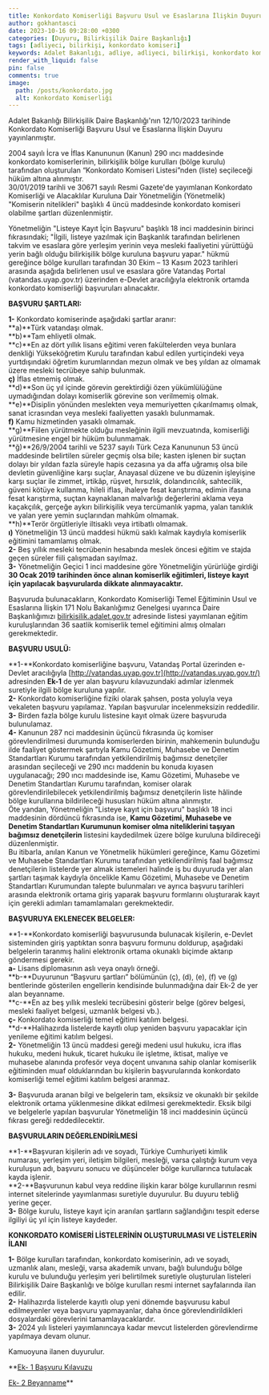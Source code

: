 ```yaml
---
title: Konkordato Komiserliği Başvuru Usul ve Esaslarına İlişkin Duyuru
author: gokhantasci
date: 2023-10-16 09:28:00 +0300
categories: [Duyuru, Bilirkişilik Daire Başkanlığı]
tags: [adliyeci, bilirkişi, konkordato komiseri]
keywords: Adalet Bakanlığı, adliye, adliyeci, bilirkişi, konkordato komiseri
render_with_liquid: false
pin: false
comments: true
image:
  path: /posts/konkordato.jpg
  alt: Konkordato Komiserliği 
---
```


Adalet Bakanlığı Bilirkişilik Daire Başkanlığı'nın 12/10/2023 tarihinde Konkordato Komiserliği Başvuru Usul ve Esaslarına İlişkin Duyuru yayınlanmıştır.

2004 sayılı İcra ve İflas Kanununun (Kanun) 290 ıncı maddesinde konkordato komiserlerinin, bilirkişilik bölge kurulları (bölge kurulu) tarafından oluşturulan “Konkordato Komiseri Listesi”nden (liste) seçileceği hüküm altına alınmıştır.  
30/01/2019 tarihli ve 30671 sayılı Resmi Gazete'de yayımlanan Konkordato Komiserliği ve Alacaklılar Kuruluna Dair Yönetmeliğin (Yönetmelik) "Komiserin nitelikleri" başlıklı 4 üncü maddesinde konkordato komiseri olabilme şartları düzenlenmiştir.  
  
Yönetmeliğin "Listeye Kayıt İçin Başvuru" başlıklı 18 inci maddesinin birinci fıkrasındaki; "İlgili, listeye yazılmak için Başkanlık tarafından belirlenen takvim ve esaslara göre yerleşim yerinin veya mesleki faaliyetini yürüttüğü yerin bağlı olduğu bilirkişilik bölge kuruluna başvuru yapar." hükmü gereğince bölge kurulları tarafından 30 Ekim – 13 Kasım 2023 tarihleri arasında aşağıda belirlenen usul ve esaslara göre Vatandaş Portal (vatandas.uyap.gov.tr) üzerinden e-Devlet aracılığıyla elektronik ortamda konkordato komiserliği başvuruları alınacaktır.  
  
  
**BAŞVURU ŞARTLARI:**  
  
**1-** Konkordato komiserinde aşağıdaki şartlar aranır:  
**a)**Türk vatandaşı olmak.  
**b)**Tam ehliyetli olmak.  
**c)**En az dört yıllık lisans eğitimi veren fakültelerden veya bunlara denkliği Yükseköğretim Kurulu tarafından kabul edilen yurtiçindeki veya yurtdışındaki öğretim kurumlarından mezun olmak ve beş yıldan az olmamak üzere mesleki tecrübeye sahip bulunmak.  
**ç)** İflas etmemiş olmak.  
**d)**Son üç yıl içinde görevin gerektirdiği özen yükümlülüğüne uymadığından dolayı komiserlik görevine son verilmemiş olmak.  
**e)**Disiplin yönünden meslekten veya memuriyetten çıkarılmamış olmak, sanat icrasından veya mesleki faaliyetten yasaklı bulunmamak.  
**f)** Kamu hizmetinden yasaklı olmamak.  
**g)**Fiilen yürütmekte olduğu mesleğinin ilgili mevzuatında, komiserliği yürütmesine engel bir hüküm bulunmamak.  
**ğ)**26/9/2004 tarihli ve 5237 sayılı Türk Ceza Kanununun 53 üncü maddesinde belirtilen süreler geçmiş olsa bile; kasten işlenen bir suçtan dolayı bir yıldan fazla süreyle hapis cezasına ya da affa uğramış olsa bile devletin güvenliğine karşı suçlar, Anayasal düzene ve bu düzenin işleyişine karşı suçlar ile zimmet, irtikâp, rüşvet, hırsızlık, dolandırıcılık, sahtecilik, güveni kötüye kullanma, hileli iflas, ihaleye fesat karıştırma, edimin ifasına fesat karıştırma, suçtan kaynaklanan malvarlığı değerlerini aklama veya kaçakçılık, gerçeğe aykırı bilirkişilik veya tercümanlık yapma, yalan tanıklık ve yalan yere yemin suçlarından mahkûm olmamak.  
**h)**Terör örgütleriyle iltisaklı veya irtibatlı olmamak.  
**ı)** Yönetmeliğin 13 üncü maddesi hükmü saklı kalmak kaydıyla komiserlik eğitimini tamamlamış olmak.  
**2-** Beş yıllık mesleki tecrübenin hesabında meslek öncesi eğitim ve stajda geçen süreler fiili çalışmadan sayılmaz.  
**3-** Yönetmeliğin Geçici 1 inci maddesine göre Yönetmeliğin yürürlüğe girdiği **30 Ocak 2019 tarihinden önce alınan komiserlik eğitimleri, listeye kayıt için yapılacak başvurularda dikkate alınmayacaktır.**  
  
Başvuruda bulunacakların, Konkordato Komiserliği Temel Eğitiminin Usul ve Esaslarına İlişkin 171 Nolu Bakanlığımız Genelgesi uyarınca Daire Başkanlığımızı [bilirkisilik.adalet.gov.tr](https://bilirkisilik.adalet.gov.tr/Resimler/SayfaDokuman/12102023174003Konkordato.pdf) adresinde listesi yayımlanan eğitim kuruluşlarından 36 saatlik komiserlik temel eğitimini almış olmaları gerekmektedir.  
  
  
**BAŞVURU USULÜ:**  
  
**1-**Konkordato komiserliğine başvuru, Vatandaş Portal üzerinden e-Devlet aracılığıyla [http://vatandas.uyap.gov.tr](http://vatandas.uyap.gov.tr/) adresinden **Ek-1** de yer alan başvuru kılavuzundaki adımlar izlenmek suretiyle ilgili bölge kuruluna yapılır.  
**2-** Konkordato komiserliğine fiziki olarak şahsen, posta yoluyla veya vekaleten başvuru yapılamaz. Yapılan başvurular incelenmeksizin reddedilir.  
**3-** Birden fazla bölge kurulu listesine kayıt olmak üzere başvuruda bulunulamaz.  
**4-** Kanunun 287 nci maddesinin üçüncü fıkrasında üç komiser görevlendirilmesi durumunda komiserlerden birinin, mahkemenin bulunduğu ilde faaliyet göstermek şartıyla Kamu Gözetimi, Muhasebe ve Denetim Standartları Kurumu tarafından yetkilendirilmiş bağımsız denetçiler arasından seçileceği ve 290 ıncı maddenin bu konuda kıyasen uygulanacağı; 290 ıncı maddesinde ise, Kamu Gözetimi, Muhasebe ve Denetim Standartları Kurumu tarafından, komiser olarak görevlendirilebilecek yetkilendirilmiş bağımsız denetçilerin liste hâlinde bölge kurullarına bildirileceği hususları hüküm altına alınmıştır.  
Öte yandan, Yönetmeliğin "Listeye kayıt için başvuru" başlıklı 18 inci maddesinin dördüncü fıkrasında ise, **Kamu Gözetimi, Muhasebe ve Denetim Standartları Kurumunun komiser olma niteliklerini taşıyan bağımsız denetçilerin** listesini kaydedilmek üzere bölge kuruluna bildireceği düzenlenmiştir.  
Bu itibarla, anılan Kanun ve Yönetmelik hükümleri gereğince, Kamu Gözetimi ve Muhasebe Standartları Kurumu tarafından yetkilendirilmiş faal bağımsız denetçilerin listelerde yer almak istemeleri halinde iş bu duyuruda yer alan şartları taşımak kaydıyla öncelikle Kamu Gözetimi, Muhasebe ve Denetim Standartları Kurumundan talepte bulunmaları ve ayrıca başvuru tarihleri arasında elektronik ortama giriş yaparak başvuru formlarını oluşturarak kayıt için gerekli adımları tamamlamaları gerekmektedir.  
  
  
**BAŞVURUYA EKLENECEK BELGELER:**  
  
**1-**Konkordato komiserliği başvurusunda bulunacak kişilerin, e-Devlet sisteminden giriş yaptıktan sonra başvuru formunu doldurup, aşağıdaki belgelerin taranmış halini elektronik ortama okunaklı biçimde aktarıp göndermesi gerekir.  
**a-** Lisans diplomasının aslı veya onaylı örneği.  
**b-**Duyurunun “Başvuru şartları” bölümünün (ç), (d), (e), (f) ve (g) bentlerinde gösterilen engellerin kendisinde bulunmadığına dair Ek-2 de yer alan beyanname.  
**c-**En az beş yıllık mesleki tecrübesini gösterir belge (görev belgesi, mesleki faaliyet belgesi, uzmanlık belgesi vb.).  
**ç-** Konkordato komiserliği temel eğitimi katılım belgesi.  
**d-**Halihazırda listelerde kayıtlı olup yeniden başvuru yapacaklar için yenileme eğitimi katılım belgesi.  
**2-** Yönetmeliğin 13 üncü maddesi gereği medeni usul hukuku, icra iflas hukuku, medeni hukuk, ticaret hukuku ile işletme, iktisat, maliye ve muhasebe alanında profesör veya doçent unvanına sahip olanlar komiserlik eğitiminden muaf olduklarından bu kişilerin başvurularında konkordato komiserliği temel eğitimi katılım belgesi aranmaz.  
  
**3-** Başvuruda aranan bilgi ve belgelerin tam, eksiksiz ve okunaklı bir şekilde elektronik ortama yüklenmesine dikkat edilmesi gerekmektedir. Eksik bilgi ve belgelerle yapılan başvurular Yönetmeliğin 18 inci maddesinin üçüncü fıkrası gereği reddedilecektir.  
  
  
**BAŞVURULARIN DEĞERLENDİRİLMESİ**  
  
**1-**Başvuran kişilerin adı ve soyadı, Türkiye Cumhuriyeti kimlik numarası, yerleşim yeri, iletişim bilgileri, mesleği, varsa çalıştığı kurum veya kuruluşun adı, başvuru sonucu ve düşünceler bölge kurullarınca tutulacak kayda işlenir.  
**2-**Başvurunun kabul veya reddine ilişkin karar bölge kurullarının resmi internet sitelerinde yayımlanması suretiyle duyurulur. Bu duyuru tebliğ yerine geçer.  
**3-** Bölge kurulu, listeye kayıt için aranılan şartların sağlandığını tespit ederse ilgiliyi üç yıl için listeye kaydeder.  
  
  
**KONKORDATO KOMİSERİ LİSTELERİNİN OLUŞTURULMASI VE LİSTELERİN İLANI**  
  
**1-** Bölge kurulları tarafından, konkordato komiserinin, adı ve soyadı, uzmanlık alanı, mesleği, varsa akademik unvanı, bağlı bulunduğu bölge kurulu ve bulunduğu yerleşim yeri belirtilmek suretiyle oluşturulan listeleri Bilirkişilik Daire Başkanlığı ve bölge kurulları resmi internet sayfalarında ilan edilir.  
**2-** Halihazırda listelerde kayıtlı olup yeni dönemde başvurusu kabul edilmeyenler veya başvuru yapmayanlar, daha önce görevlendirildikleri dosyalardaki görevlerini tamamlayacaklardır.  
**3-** 2024 yılı listeleri yayımlanıncaya kadar mevcut listelerden görevlendirme yapılmaya devam olunur.  
  
Kamuoyuna ilanen duyurulur.  
  
**[Ek- 1 Başvuru Kılavuzu](https://bilirkisilik.adalet.gov.tr/Resimler/SayfaDokuman/1792020142604Komiserlik%20Ba%C5%9Fvuru%20K%C4%B1lavuzu.pdf)  
  
[Ek- 2 Beyanname](https://bilirkisilik.adalet.gov.tr/Resimler/SayfaDokuman/1792020142430Komiserlik%20Ek-2%20Beyanname%2017.09.2020.docx)**

